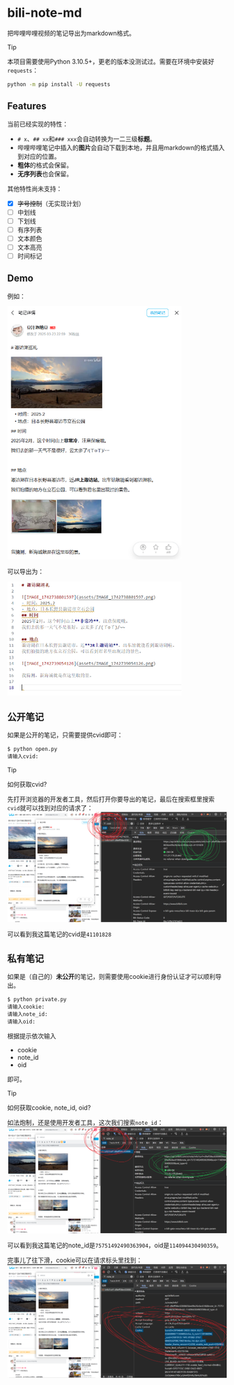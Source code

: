 # bili-note-md

把哔哩哔哩视频的笔记导出为markdown格式。

> [!TIP]  
> 本项目需要使用Python 3.10.5+，更老的版本没测试过。需要在环境中安装好`requests`：
>
> ```bash
> python -m pip install -U requests
> ```

## Features

当前已经实现的特性：

- `# x`、`## xx`和`### xxx`会自动转换为一二三级**标题**。
- 哔哩哔哩笔记中插入的**图片**会自动下载到本地，并且用markdown的格式插入到对应的位置。
- **粗体**的格式会保留。
- **无序列表**也会保留。

其他特性尚未支持：

- [x] <s>字号控制</s>（无实现计划）
- [ ] 中划线
- [ ] 下划线
- [ ] 有序列表
- [ ] 文本颜色
- [ ] 文本高亮
- [ ] 时间标记

## Demo

例如：

<img src="assets/2025-03-23-23-01-52.png" width="400">

可以导出为：

<img src="assets/2025-03-23-23-02-25.png" width="400">

## 公开笔记

如果是公开的笔记，只需要提供cvid即可：

```bash
$ python open.py
请输入cvid:
```

> [!TIP]  
> 如何获取cvid?
>
> 先打开浏览器的开发者工具，然后打开你要导出的笔记，最后在搜索框里搜索`cvid`就可以找到对应的请求了：
> ![](assets/2025-03-23-23-06-55.png)
>
> 可以看到我这篇笔记的cvid是`41101828`

## 私有笔记

如果是（自己的）**未公开**的笔记，则需要使用cookie进行身份认证才可以顺利导出。

```bash
$ python private.py
请输入cookie:
请输入note_id:
请输入oid:
```

根据提示依次输入

- cookie
- note_id
- oid

即可。

> [!TIP]  
> 如何获取cookie, note_id, oid?
>
> 如法炮制，还是使用开发者工具，这次我们搜索`note_id`：
> ![](assets/2025-03-23-23-10-38.png)
>
> 可以看到我这篇笔记的note_id是`75751492490363904`，oid是`114094430490359`。
>
> 完事儿了往下滑，cookie可以在请求标头里找到：
> ![](assets/2025-03-23-23-12-14.png)
